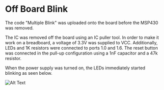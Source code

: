 # Off Board Blink
The code "Multiple Blink" was uploaded onto the board before the MSP430 was removed.

The IC was removed off the board using an IC puller tool.  In order to make it work on a breadboard, a voltage of 3.3V was supplied to VCC.  Additionally, LEDs and 1K resistors were connected to ports 1.0 and 1.6.  The reset button was connected in the pull-up configuration using a 1nF capacitor and a 47k resistor.

When the power supply was turned on, the LEDs immediately started blinking as seen below.

![Alt Text](https://media.giphy.com/media/5dSVNUYGtB1rm80otW/giphy.gif)
